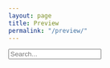 ```yaml
---
layout: page
title: Preview
permalink: "/preview/"
---
```


<form id="search-form">
  <input type="text" id="search-input" placeholder="Search..." />
</form>
<div id="search-results"></div>
